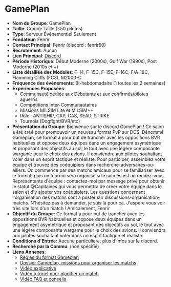 # GamePlan

- **Nom du Groupe**: GamePlan
- **Taille**: Grande Taille (<50 pilotes)
- **Type**: Serveur Événementiel Seulement
- **Fondateur**: Fenrir
- **Contact Principal**: Fenrir (discord : fenrir50)
- **Recrutement**: Aucun
- **Lien Principal**: [Discord](https://discord.gg/RMHbJapcru)
- **Période Historique**: Début Moderne (2000s), Gulf War (1990s), Post Moderne (2010s et +)
- **Liste détaillée des Modules**: F-14, F-15C, F-15E, F-16C, F/A-18C, Flamming Cliffs (FC3), M2000-C
- **Fréquence des évènements**: Bi-hebdomadaire (1 toutes les 2 semaines)
- **Expériences Proposées**:
  - Communauté dédiée aux Débutants et aux confirmés/pilotes aguerris
  - Compétitions Inter-Communautaires
  - Missions MILSIM Lite et MILSIM++
  - Rôle : ANTISHIP, CAP, CAS, SEAD, STRIKE
  - Tournois (Dogfight/BVR/etc)
- **Présentation du Groupe**: Bienvenue sur le discord GamePlan ! Ce salon a été créé pour promouvoir un nouveau format PvP sur DCS. Dénommé Gameplan, ce format a pour but de trancher avec les oppositions BVR habituelles et oppose deux équipes dans un engagement asymétrique et proposant des objectifs au sol, le tout avec une légère composante wargame pour le choix des avions. Il conviendra aux pilotes souhaitant voler dans un esprit tactique et réaliste. Pour participer, assemblez votre équipe et trouvez des coéquipiers dans ⁠recherche-adversaires-ou-ailiers. On commence par des matchs amicaux pour se familiariser avec le format, puis un tournoi sera organisé si le succès est au rendez-vous Représentants d'équipe : contactez-moi par message privé pour obtenir le statut @Capitaines qui vous permettra de créer votre équipe dans le salon et d'y ajouter vos coéquipiers. Les questions concernant l'organisation des matchs sont à poster sur ⁠discussions-organisation-matchs. N'hésitez pas à demander, je suis là pour ça. J'espère vous voir très vite lors d'un match ! Amicalement, Fenrir
- **Objectif du Groupe**: Ce format a pour but de trancher avec les oppositions BVR habituelles et oppose deux équipes dans un engagement asymétrique et proposant des objectifs au sol, le tout avec une légère composante wargame pour le choix des avions. Il conviendra aux pilotes souhaitant voler dans un esprit tactique et réaliste.
- **Conditions d'Entrée**: Aucune particulière, plus d'infos sur le discord.
- **Recherché par la Commu**: (non spécifié)
- **Liens Annexes**:
  - [Règles du format Gameplan](https://docs.google.com/document/d/1XPCaTrKj0byvCoECIs7xKn54y-UDfDBikki3BanjoBw/edit?usp=drive_link)
  - [Dossier Gameplan, missions pour organiser les matchs](https://drive.google.com/drive/folders/1ClqXGeLdjCcCHuj7MGP3ERgbN3wXXPyU?hl=fr)
  - [Vidéo explicative](https://youtu.be/npPFH4VC9xk?si=LqBc-pC2lN3ZBZAq)
  - [Vidéo tutoriel pour planifier un match](https://youtu.be/brshHTpPVQo?si=iHMcHAtnmjgFBX1F)
  - [Vidéo FAQ et conseils](https://www.youtube.com/watch?v=BFeDfyjvVrk)